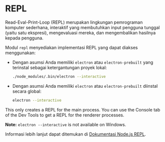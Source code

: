 # REPL

Read-Eval-Print-Loop (REPL) merupakan lingkungan pemrograman komputer sederhana, interaktif yang membutuhkan input pengguna tunggal (yaitu satu ekspresi), mengevaluasi mereka, dan mengembalikan hasilnya kepada pengguna.

Modul `repl` menyediakan implementasi REPL yang dapat diakses menggunakan:

* Dengan asumsi Anda memiliki `electron` atau `electron-prebuilt` yang terinstal sebagai ketergantungan proyek lokal:

  ```sh
  ./node_modules/.bin/electron --interactive
  ```
* Dengan asumsi Anda memiliki `electron` atau `electron-prebuilt` diinstal secara global:

  ```sh
  electron --interactive
  ```

This only creates a REPL for the main process. You can use the Console tab of the Dev Tools to get a REPL for the renderer processes.

**Note:** `electron --interactive` is not available on Windows.

Informasi lebih lanjut dapat ditemukan di [Dokumentasi Node.js REPL](https://nodejs.org/dist/latest/docs/api/repl.html).
